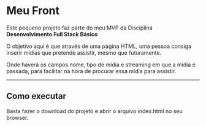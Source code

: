 # Meu Front

Este pequeno projeto faz parte do meu MVP da Disciplina **Desenvolvimento Full Stack Básico** 

O objetivo aqui é que através de uma página HTML, uma pessoa consiga inserir mídias que pretende
assistir, mesmo que futuramente.

Onde haverá os campos nome, tipo de mídia e streaming em que a mídia é passada, para facilitar
na hora de procurar essa mídia para assistir.

---
## Como executar

Basta fazer o download do projeto e abrir o arquivo index.html no seu browser.
